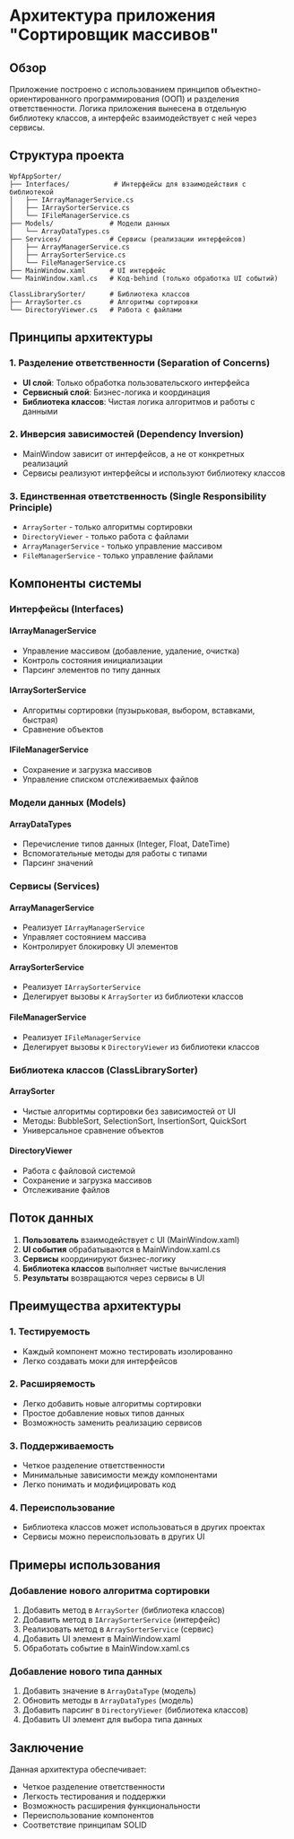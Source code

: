 # Архитектура приложения "Сортировщик массивов"

## Обзор

Приложение построено с использованием принципов объектно-ориентированного программирования (ООП) и разделения ответственности. Логика приложения вынесена в отдельную библиотеку классов, а интерфейс взаимодействует с ней через сервисы.

## Структура проекта

```
WpfAppSorter/
├── Interfaces/           # Интерфейсы для взаимодействия с библиотекой
│   ├── IArrayManagerService.cs
│   ├── IArraySorterService.cs
│   └── IFileManagerService.cs
├── Models/              # Модели данных
│   └── ArrayDataTypes.cs
├── Services/            # Сервисы (реализации интерфейсов)
│   ├── ArrayManagerService.cs
│   ├── ArraySorterService.cs
│   └── FileManagerService.cs
├── MainWindow.xaml      # UI интерфейс
└── MainWindow.xaml.cs   # Код-behind (только обработка UI событий)

ClassLibrarySorter/      # Библиотека классов
├── ArraySorter.cs       # Алгоритмы сортировки
└── DirectoryViewer.cs   # Работа с файлами
```

## Принципы архитектуры

### 1. Разделение ответственности (Separation of Concerns)
- **UI слой**: Только обработка пользовательского интерфейса
- **Сервисный слой**: Бизнес-логика и координация
- **Библиотека классов**: Чистая логика алгоритмов и работы с данными

### 2. Инверсия зависимостей (Dependency Inversion)
- MainWindow зависит от интерфейсов, а не от конкретных реализаций
- Сервисы реализуют интерфейсы и используют библиотеку классов

### 3. Единственная ответственность (Single Responsibility Principle)
- `ArraySorter` - только алгоритмы сортировки
- `DirectoryViewer` - только работа с файлами
- `ArrayManagerService` - только управление массивом
- `FileManagerService` - только управление файлами

## Компоненты системы

### Интерфейсы (Interfaces)

#### IArrayManagerService
- Управление массивом (добавление, удаление, очистка)
- Контроль состояния инициализации
- Парсинг элементов по типу данных

#### IArraySorterService
- Алгоритмы сортировки (пузырьковая, выбором, вставками, быстрая)
- Сравнение объектов

#### IFileManagerService
- Сохранение и загрузка массивов
- Управление списком отслеживаемых файлов

### Модели данных (Models)

#### ArrayDataTypes
- Перечисление типов данных (Integer, Float, DateTime)
- Вспомогательные методы для работы с типами
- Парсинг значений

### Сервисы (Services)

#### ArrayManagerService
- Реализует `IArrayManagerService`
- Управляет состоянием массива
- Контролирует блокировку UI элементов

#### ArraySorterService
- Реализует `IArraySorterService`
- Делегирует вызовы к `ArraySorter` из библиотеки классов

#### FileManagerService
- Реализует `IFileManagerService`
- Делегирует вызовы к `DirectoryViewer` из библиотеки классов

### Библиотека классов (ClassLibrarySorter)

#### ArraySorter
- Чистые алгоритмы сортировки без зависимостей от UI
- Методы: BubbleSort, SelectionSort, InsertionSort, QuickSort
- Универсальное сравнение объектов

#### DirectoryViewer
- Работа с файловой системой
- Сохранение и загрузка массивов
- Отслеживание файлов

## Поток данных

1. **Пользователь** взаимодействует с UI (MainWindow.xaml)
2. **UI события** обрабатываются в MainWindow.xaml.cs
3. **Сервисы** координируют бизнес-логику
4. **Библиотека классов** выполняет чистые вычисления
5. **Результаты** возвращаются через сервисы в UI

## Преимущества архитектуры

### 1. Тестируемость
- Каждый компонент можно тестировать изолированно
- Легко создавать моки для интерфейсов

### 2. Расширяемость
- Легко добавить новые алгоритмы сортировки
- Простое добавление новых типов данных
- Возможность заменить реализацию сервисов

### 3. Поддерживаемость
- Четкое разделение ответственности
- Минимальные зависимости между компонентами
- Легко понимать и модифицировать код

### 4. Переиспользование
- Библиотека классов может использоваться в других проектах
- Сервисы можно переиспользовать в других UI

## Примеры использования

### Добавление нового алгоритма сортировки
1. Добавить метод в `ArraySorter` (библиотека классов)
2. Добавить метод в `IArraySorterService` (интерфейс)
3. Реализовать метод в `ArraySorterService` (сервис)
4. Добавить UI элемент в MainWindow.xaml
5. Обработать событие в MainWindow.xaml.cs

### Добавление нового типа данных
1. Добавить значение в `ArrayDataType` (модель)
2. Обновить методы в `ArrayDataTypes` (модель)
3. Добавить парсинг в `DirectoryViewer` (библиотека классов)
4. Добавить UI элемент для выбора типа данных

## Заключение

Данная архитектура обеспечивает:
- Четкое разделение ответственности
- Легкость тестирования и поддержки
- Возможность расширения функциональности
- Переиспользование компонентов
- Соответствие принципам SOLID
